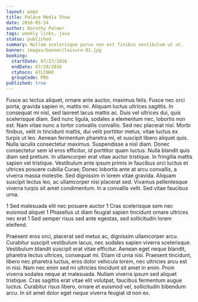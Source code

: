 ```yaml
---
layout: page
title: Palace Media Show
date: 2016-05-24
author: Dorothy Palmer
tags: weekly links, java
status: published
summary: Nullam scelerisque purus non est finibus vestibulum ut at.
banner: images/banner/leisure-01.jpg
booking:
  startDate: 07/27/2016
  endDate: 07/28/2016
  ctyhocn: ATLCNHX
  groupCode: PMS
published: true
---
```

Fusce ac lectus aliquet, ornare ante auctor, maximus felis. Fusce nec orci porta, gravida sapien in, mattis mi. Aliquam luctus ultrices sagittis. In consequat mi nisl, sed laoreet lacus mattis ac. Duis vel ultrices dui, quis scelerisque diam. Sed nunc ligula, sodales a elementum nec, lobortis non est. Nam vitae nunc a tortor convallis convallis. Sed nec placerat nisl. Morbi finibus, velit in tincidunt mattis, dui velit porttitor metus, vitae luctus ex turpis ut leo.
Aenean fermentum pharetra mi, et suscipit libero aliquet quis. Nulla iaculis consectetur maximus. Suspendisse a nisl diam. Donec consectetur sem id eros efficitur, id porttitor quam luctus. Nulla blandit quis diam sed pretium. In ullamcorper erat vitae auctor tristique. In fringilla mattis sapien vel tristique. Vestibulum ante ipsum primis in faucibus orci luctus et ultrices posuere cubilia Curae; Donec lobortis ante at arcu convallis, a viverra massa molestie. Sed dignissim in lorem vitae gravida. Aliquam suscipit lectus leo, ac ullamcorper nisi placerat sed. Vivamus pellentesque viverra turpis sit amet condimentum. In a convallis velit. Sed vitae faucibus urna.

1 Sed malesuada elit nec posuere auctor
1 Cras scelerisque sem nec euismod aliquet
1 Phasellus ut diam feugiat sapien tincidunt ornare ultrices nec erat
1 Sed semper risus sed ante egestas, sed sollicitudin lorem eleifend.

Praesent eros orci, placerat sed metus ac, dignissim ullamcorper arcu. Curabitur suscipit vestibulum lacus, nec sodales sapien viverra scelerisque. Vestibulum blandit suscipit erat vitae efficitur. Aenean eget neque blandit, pharetra lectus ultrices, consequat mi. Etiam id urna nisi. Praesent tincidunt, libero nec pharetra luctus, eros dolor vehicula lorem, nec ultricies arcu est in nisi. Nam nec enim sed mi ultricies tincidunt sit amet in enim. Proin viverra sodales neque at malesuada. Nullam viverra ipsum sed aliquet tristique. Cras sagittis erat vitae elit volutpat, faucibus fermentum augue luctus. Curabitur risus libero, ornare et euismod vel, sollicitudin bibendum arcu. In sit amet dolor eget neque viverra feugiat id non ex.
